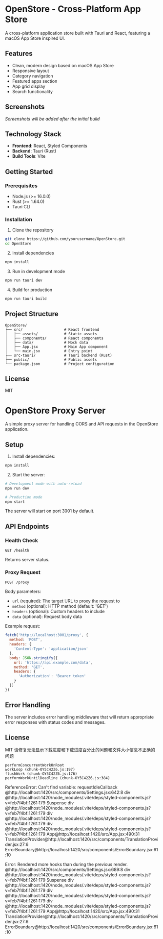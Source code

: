 # OpenStore - Cross-Platform App Store

A cross-platform application store built with Tauri and React, featuring a macOS App Store inspired UI.

## Features

- Clean, modern design based on macOS App Store
- Responsive layout
- Category navigation
- Featured apps section
- App grid display
- Search functionality

## Screenshots

*Screenshots will be added after the initial build*

## Technology Stack

- **Frontend**: React, Styled Components
- **Backend**: Tauri (Rust)
- **Build Tools**: Vite

## Getting Started

### Prerequisites

- Node.js (>= 16.0.0)
- Rust (>= 1.64.0)
- Tauri CLI

### Installation

1. Clone the repository
```bash
git clone https://github.com/yourusername/OpenStore.git
cd OpenStore
```

2. Install dependencies
```bash
npm install
```

3. Run in development mode
```bash
npm run tauri dev
```

4. Build for production
```bash
npm run tauri build
```

## Project Structure

```
OpenStore/
├── src/                   # React frontend
│   ├── assets/            # Static assets
│   ├── components/        # React components
│   ├── data/              # Mock data
│   ├── App.jsx            # Main App component
│   └── main.jsx           # Entry point
├── src-tauri/             # Tauri backend (Rust)
├── public/                # Public assets
└── package.json           # Project configuration
```

## License

MIT

# OpenStore Proxy Server

A simple proxy server for handling CORS and API requests in the OpenStore application.

## Setup

1. Install dependencies:
```bash
npm install
```

2. Start the server:
```bash
# Development mode with auto-reload
npm run dev

# Production mode
npm start
```

The server will start on port 3001 by default.

## API Endpoints

### Health Check
```
GET /health
```
Returns server status.

### Proxy Request
```
POST /proxy
```
Body parameters:
- `url` (required): The target URL to proxy the request to
- `method` (optional): HTTP method (default: 'GET')
- `headers` (optional): Custom headers to include
- `data` (optional): Request body data

Example request:
```javascript
fetch('http://localhost:3001/proxy', {
  method: 'POST',
  headers: {
    'Content-Type': 'application/json'
  },
  body: JSON.stringify({
    url: 'https://api.example.com/data',
    method: 'GET',
    headers: {
      'Authorization': 'Bearer token'
    }
  })
})
```

## Error Handling

The server includes error handling middleware that will return appropriate error responses with status codes and messages.

## License

MIT
请修复无法显示下载进度和下载进度百分比的问题和文件大小信息不正确的问题

	performConcurrentWorkOnRoot
	workLoop (chunk-OY5C42Z6.js:197)
	flushWork (chunk-OY5C42Z6.js:176)
	performWorkUntilDeadline (chunk-OY5C42Z6.js:384)







ReferenceError: Can't find variable: requestIdleCallback
@http://localhost:1420/src/components/Settings.jsx:642:8
div
@http://localhost:1420/node_modules/.vite/deps/styled-components.js?v=feb7f4bf:1261:179
Suspense
div
@http://localhost:1420/node_modules/.vite/deps/styled-components.js?v=feb7f4bf:1261:179
div
@http://localhost:1420/node_modules/.vite/deps/styled-components.js?v=feb7f4bf:1261:179
div
@http://localhost:1420/node_modules/.vite/deps/styled-components.js?v=feb7f4bf:1261:179
App@http://localhost:1420/src/App.jsx:490:31
TranslationProvider@http://localhost:1420/src/components/TranslationProvider.jsx:27:6
ErrorBoundary@http://localhost:1420/src/components/ErrorBoundary.jsx:61:10




Error: Rendered more hooks than during the previous render.
@http://localhost:1420/src/components/Settings.jsx:689:8
div
@http://localhost:1420/node_modules/.vite/deps/styled-components.js?v=feb7f4bf:1261:179
Suspense
div
@http://localhost:1420/node_modules/.vite/deps/styled-components.js?v=feb7f4bf:1261:179
div
@http://localhost:1420/node_modules/.vite/deps/styled-components.js?v=feb7f4bf:1261:179
div
@http://localhost:1420/node_modules/.vite/deps/styled-components.js?v=feb7f4bf:1261:179
App@http://localhost:1420/src/App.jsx:490:31
TranslationProvider@http://localhost:1420/src/components/TranslationProvider.jsx:27:6
ErrorBoundary@http://localhost:1420/src/components/ErrorBoundary.jsx:61:10
